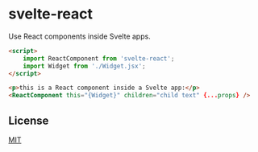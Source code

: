 # svelte-react

Use React components inside Svelte apps.

```html
<script>
	import ReactComponent from 'svelte-react';
	import Widget from './Widget.jsx';
</script>

<p>this is a React component inside a Svelte app:</p>
<ReactComponent this="{Widget}" children="child text" {...props} />
```

## License

[MIT](LICENSE)

